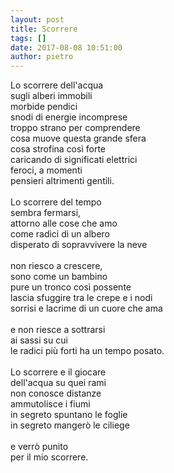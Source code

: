 ```yaml
---
layout: post
title: Scorrere
tags: []
date: 2017-08-08 10:51:00
author: pietro
---
```

Lo scorrere dell'acqua<br/>sugli alberi immobili<br/>morbide pendici<br/>snodi di energie incomprese<br/>troppo strano per comprendere<br/>cosa muove questa grande sfera<br/>cosa strofina così forte<br/>caricando di significati elettrici<br/>feroci, a momenti<br/>pensieri altrimenti gentili.<br/><br/>Lo scorrere del tempo<br/>sembra fermarsi,<br/>attorno alle cose che amo<br/>come radici di un albero<br/>disperato di sopravvivere la neve<br/><br/>non riesco a crescere,<br/>sono come un bambino<br/>pure un tronco così possente<br/>lascia sfuggire tra le crepe e i nodi<br/>sorrisi e lacrime di un cuore che ama<br/><br/>e non riesce a sottrarsi<br/>ai sassi su cui<br/>le radici più forti ha un tempo posato.<br/><br/>Lo scorrere e il giocare<br/>dell'acqua su quei rami<br/>non conosce distanze<br/>ammutolisce i fiumi<br/>in segreto spuntano le foglie<br/>in segreto mangerò le ciliege<br/><br/>e verrò punito<br/>per il mio scorrere.
